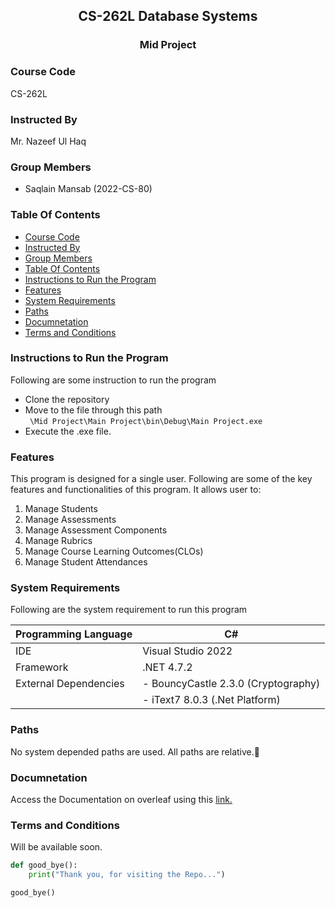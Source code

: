 
<div align="center">
  <h2> CS-262L Database Systems </h2>
  <h3> Mid Project </h3>
</div>

### Course Code
CS-262L

### Instructed By
Mr. Nazeef Ul Haq

### Group Members
- Saqlain Mansab         (2022-CS-80)


### Table Of Contents
- [Course Code](#course-code)
- [Instructed By](#instructed-by)
- [Group Members](#group-members)
- [Table Of Contents](#table-of-contents)
- [Instructions to Run the Program](#instructions-to-run-the-program)
- [Features](#features)
- [System Requirements](#system-requirements)
- [Paths](#paths)
- [Documnetation](#documnetation)
- [Terms and Conditions](#terms-and-conditions)

### Instructions to Run the Program
Following are some instruction to run the program
- Clone the repository
- Move to the file through this path <br>
``` \Mid Project\Main Project\bin\Debug\Main Project.exe```
- Execute the .exe file.

### Features
This program is designed for a single user. Following are some of the key features
and functionalities of this program. It allows user to:
1. Manage Students
2. Manage Assessments
3. Manage Assessment Components
4. Manage Rubrics
5. Manage Course Learning Outcomes(CLOs)
6. Manage Student Attendances


### System Requirements
Following are the system requirement to run this program

| Programming Language  | C#                                                           |
| --------------------- | ------------------------------------------------------------ |
| IDE                   | Visual Studio 2022                                           |
| Framework             | .NET 4.7.2                                                   |
| External Dependencies | - BouncyCastle 2.3.0 (Cryptography)                          |
|                       | - iText7 8.0.3 (.Net Platform)                               |

### Paths
No system depended paths are used. All paths are relative.💫

### Documnetation
Access the Documentation on overleaf using this [link.](
https://www.overleaf.com/read/fzqmxqgngfkd#71bf8c)

### Terms and Conditions 
Will be available soon.

```python
def good_bye():
    print("Thank you, for visiting the Repo...")

good_bye()
```


